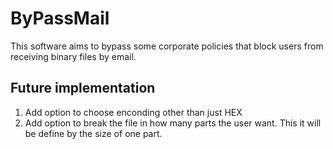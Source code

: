 # ByPassMail
 
This software aims to bypass some corporate policies that block users from receiving binary files by email.

## Future implementation
1. Add option to choose enconding other than just HEX
2. Add option to break the file in how many parts the user want. This it will be define by the size of one part.
